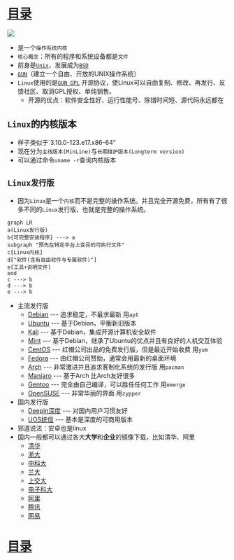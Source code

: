 # [目录](Linux.md)
![](Pasted%20image%2020230220204717.png)
- 是一个`操作系统内核`
- `核心概念`：所有的程序和系统设备都是`文件`
- 前身是[`Unix`](https://baike.baidu.com/item/unix/219943)，发展成为[`BSD`](https://baike.baidu.com/item/BSD?fromModule=lemma_search-box)
- [`GUN`](https://baike.baidu.com/item/GNU%E8%AE%A1%E5%88%92/981157)（建立一个自由、开放的UNIX操作系统）
- `Linux`使用的是[`GUN GPL`](https://baike.baidu.com/item/GNU%E9%80%9A%E7%94%A8%E5%85%AC%E5%85%B1%E8%AE%B8%E5%8F%AF%E8%AF%81/393832) 开源协议，使Linux可以自由复制、修改、再发行、反馈社区、取消GPL授权、单纯销售。
	- 开源的优点：软件安全性好、运行性能号、除错时间短、源代码永远都在

## `Linux`的内核版本
- 样子类似于`3.10.0-123.e17.x86-64"
- 现在分为`主线版本(MinLine)`与`长期维护版本(Longterm version)`
- 可以通过命令`uname -r`查询内核版本

## `Linux发行版`
- 因为`Linux`是一个`内核`而不是完整的操作系统。并且完全开源免费，所有有了很多不同的`Linux`发行版，也就是完整的操作系统。
``` mermaid
graph LR
a(Linux发行版)
b{可完整安装程序} ---> a
subgraph "预先在特定平台上变异的可执行文件"
c[Linux内核] 
d["软件(含有自由软件与专属软件)"] 
e[工具+说明文件] 
end
c ---> b
d ---> b
e ---> b
```
- 主流发行版
	- [Debian](https://www.debian.org/) --- 追求稳定，不最求最新 用`apt`
	- [Ubuntu](https://cn.ubuntu.com/) --- 基于Debian，平衡新旧版本
	- [Kali](https://www.kali.org/) --- 基于Debian，集成开源计算机安全软件
	- [Mint](https://linuxmint.com/) --- 基于Debian，继承了Ubuntu的优点并且有良好的人机交互体验
	- [CentOS](https://www.centos.org/) --- 红帽公司出品的免费发行版，但是最近开始收费 用`yum`
	- [Fedora](https://getfedora.org/) --- 由红帽公司赞助，通常会用最新的桌面环境
	- [Arch](https://archlinux.org/) --- 非常激进并且追求客制化系统的发行版 用`pacman`
	- [Manjaro](https://manjaro.org/) --- 基于Arch 比Arch友好很多
	- [Gentoo](https://www.gentoo.org/) --- 完全由自己编译，可以胜任任何工作 用`emerge`
	- [OpenSUSE](https://www.opensuse.org/) --- 非常华丽的界面 用`zypper`
- 国内发行版
	- [Deepin深度](https://www.deepin.org/index/zh) --- 对国内用户习惯友好
	- [UOS统信](https://home.uniontech.com/) --- 基本是深度的可商用版本
- 邪道说法：安卓也是linux
- 国内一般都可以通过各大**大学**和**企业**的镜像下载，比如清华、阿里
	- [清华](https://mirrors.tuna.tsinghua.edu.cn/)
	- [浙大](http://mirrors.zju.edu.cn/)
	- [中科大](http://mirrors.ustc.edu.cn/)
	- [兰大](http://mirror.lzu.edu.cn/)
	- [上交大](https://mirrors.sjtug.sjtu.edu.cn/)
	- [电子科大](https://mirrors.ustc.edu.cn/help/)
	- [阿里](https://developer.aliyun.com/mirror/)
	- [腾讯](https://mirrors.tencent.com/)
	- [网易](http://mirrors.163.com/)

# [目录](Linux.md)